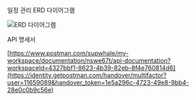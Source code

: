 

일정 관리 ERD 다이어그램

![ERD 다이어그램](https://github.com/user-attachments/assets/b6607e02-31d3-4092-bd47-f932f87866da)




API 명세서

[https://www.postman.com/supwhale/my-workspace/documentation/nswe67t/api-documentation?workspaceId=4327bbf1-8623-4b39-82eb-8f4e760814d6](https://identity.getpostman.com/handover/multifactor?user=11659089&handover_token=1e5a296c-4723-49e8-9bb4-28e0c0b9c56e)
